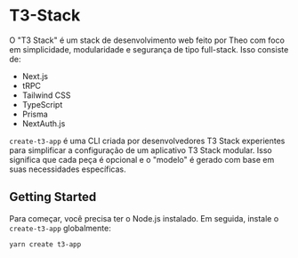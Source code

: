 # T3-Stack

O "T3 Stack" é um stack de desenvolvimento web feito por Theo com foco em simplicidade, modularidade e segurança de tipo full-stack. Isso consiste de:

- Next.js
- tRPC
- Tailwind CSS
- TypeScript
- Prisma
- NextAuth.js

`create-t3-app` é uma CLI criada por desenvolvedores T3 Stack experientes para simplificar a configuração de um aplicativo T3 Stack modular. Isso significa que cada peça é opcional e o "modelo" é gerado com base em suas necessidades específicas.

## Getting Started

Para começar, você precisa ter o Node.js instalado. Em seguida, instale o `create-t3-app` globalmente:

```bash
yarn create t3-app
```